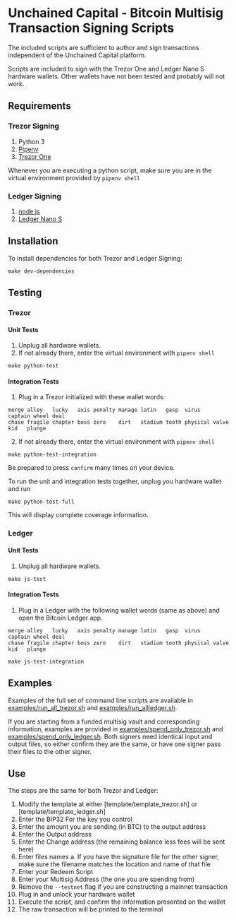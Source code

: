 # Unchained Capital - Bitcoin Multisig Transaction Signing Scripts

The included scripts are sufficient to author and
sign transactions independent of the Unchained Capital platform.

Scripts are included to sign with the Trezor One and Ledger Nano S
hardware wallets. Other wallets have not been tested and probably will
not work.

## Requirements

### Trezor Signing

1. Python 3
2. [Pipenv]
3. [Trezor One]

Whenever you are executing a python script, make sure you are in the
virtual environment provided by `pipenv shell`

### Ledger Signing

1. [node.js]
2. [Ledger Nano S]

## Installation

To install dependencies for both Trezor and Ledger Signing:

```
make dev-dependencies
```

## Testing

### Trezor

#### Unit Tests

1. Unplug all hardware wallets.
2. If not already there, enter the virtual environment with `pipenv shell`

```
make python-test
```

#### Integration Tests

1. Plug in a Trezor initialized with these wallet words:
```
merge alley   lucky   axis penalty manage latin   gasp  virus    captain wheel deal
chase fragile chapter boss zero    dirt   stadium tooth physical valve   kid   plunge
```
2. If not already there, enter the virtual environment with `pipenv shell`

```
make python-test-integration
```

Be prepared to press `confirm` many times on your device.


To run the unit and integration tests together, unplug you hardware wallet and
run

```
make python-test-full
```

This will display complete coverage information.

### Ledger

#### Unit Tests

1. Unplug all hardware wallets.

```
make js-test
```

#### Integration Tests

1. Plug in a Ledger with the following wallet words (same as above) and
open the Bitcoin Ledger app.
```
merge alley   lucky   axis penalty manage latin   gasp  virus    captain wheel deal
chase fragile chapter boss zero    dirt   stadium tooth physical valve   kid   plunge
```

```
make js-test-integration
```

## Examples

Examples of the full set of command line scripts are available in
[examples/run_all_trezor.sh](examples/run_all_trezor.sh) and [examples/run_allledger.sh](examples/run_allledger.sh).

If you are starting from a funded multisig vault and corresponding information,
examples are provided in [examples/spend_only_trezor.sh](examples/spend_only_trezor.sh) and
[examples/spend_only_ledger.sh](examples/spend_only_ledger.sh). Both signers need identical input and output
files, so either confirm they are the same, or have one signer pass their files
to the other signer.

## Use

The steps are the same for both Trezor and Ledger:

1. Modify the template at either [template/template_trezor.sh] or
[template/template_ledger.sh]
2. Enter the BIP32 For the key you control
3. Enter the amount you are sending (in BTC) to the output address
4. Enter the Output address
5. Enter the Change address (the remaining balance less fees will be sent here)
6. Enter files names
  a. If you have the signature file for the other signer, make sure
  the filename matches the location and name of that file
7. Enter your Redeem Script
8. Enter your Multisig Address (the one you are spending from)
9. Remove the `--testnet` flag if you are constructing a mainnet transaction
9. Plug in and unlock your hardware wallet
10. Execute the script, and confirm the information presented on the wallet
11. The raw transaction will be printed to the terminal

[pipenv]: https://pipenv.readthedocs.io/en/latest/
[trezor one]: https://shop.trezor.io/product/trezor-one-white
[node.js]: https://nodejs.org/en/
[ledger nano s]: https://www.ledger.com/products/ledger-nano-s
